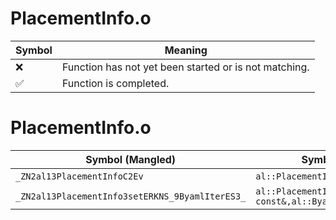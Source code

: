 # PlacementInfo.o
| Symbol | Meaning 
| ------------- | ------------- 
| :x: | Function has not yet been started or is not matching. 
| :white_check_mark: | Function is completed. 


# PlacementInfo.o
| Symbol (Mangled) | Symbol (Demangled) | Decompiled? |
| ------------- |  ------------- | ------------- |
| `_ZN2al13PlacementInfoC2Ev` | `al::PlacementInfo::PlacementInfo(void)` | :x: |
| `_ZN2al13PlacementInfo3setERKNS_9ByamlIterES3_` | `al::PlacementInfo::set(al::ByamlIter const&,al::ByamlIter const&)` | :x: |

